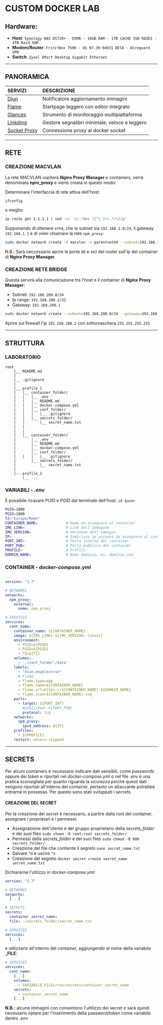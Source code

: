 
# CUSTOM DOCKER LAB

## Hardware:
- **Host**: `Synology NAS DS720+ - DSM6 - 10GB RAM - 1TB CACHE SSD RAID1 - 4TB Raid SHR`
- **Modem/Router**: `Fritz!Box 7590 - OS 07.39-94931 BETA - Wireguard VPN`
- **Switch**: `Zyxel 8Port Desktop Gigabit Ethernet`

---
## PANORAMICA

| SERVIZI                 | DESCRIZIONE                                          |
|:------------------------|:-----------------------------------------------------|
| [Diun][]                | Notificatore aggiornamento immagini                  |
| [Flame][]               | Startpage leggero con editor integrato               |
| [Glances][]             | Strumento di monitoraggio multipiattaforma           |
| [Linkding][]            | Gestore segnalibri minimale, veloce e leggero        |
| [Socket Proxy][]        | Connessione proxy al docker socket                   |


---
## RETE
### CREAZIONE **MACVLAN**
La rete MACVLAN ospiterà **Nginx Proxy Manager** e containers, verrà denominata **npm_proxy** e viene creata in questo modo:

Determinare l'interfaccia di rete attiva dell'host:
```bash
ifconfig
```
o meglio:
```bash
ip route get 1.1.1.1 | sed -nr 's/.*dev ([^\ ]+).*/\1/p'
```
Supponendo di ottenere `eth0`, che la subnet sia `192.168.1.0/24`, il gateway `192.168.1.1` e di voler chiamare la rete `npm_proxy`:

```bash
sudo docker network create -d macvlan -o parent=eth0 --subnet=192.168.1.0/24 --gateway=192.168.1.1 --ip-range=192.168.1.100/24 npm_proxy
```
N.B.: Sarà neccessario aprire le porte `80` e `443` del router sull'ip del container di **Nginx Proxy Manager**.

### CREAZIONE RETE **BRIDGE**
Questa servirà alla comunicazione tra l'host e il container di **Nginx Proxy Manager**:
- Subnet: `192.168.200.0/24`
- Ip range: `192.168.200.2/32`
- Gataway: `192.168.200.1`

```bash
sudo docker network create --subnet=192.168.200.0/24 --gateway=192.168.200.1 --ip-range=192.168.200.2/32 npm_bridge
```

Aprire sul firewall l'ip `192.168.200.2` con sottomaschera `255.255.255.255`

---
## STRUTTURA

### LABORATORIO
```
root
    |__ README.md
    |
    |__ .gitignore
    |
    |__ profile_1
    |   |__ container_folder/
    |   |   |__ .env
    |   |   |__ README.md
    |   |   |__ docker-compose.yml
    |   |   |__ conf_folder/
    |   |   |   |__ .gitignore
    |   |   |__ secrets_folder/
    |   |       |__ secret_name.txt
    |   |
    |   |
    |   |__ container_folder/
    |       |__ .env
    |       |__ README.md
    |       |__ docker-compose.yml
    |       |__ conf_folder/
    |   |   |   |__ .gitignore
    |       |__ secrets_folder/
    |           |__ secret_name.txt
    |
    |-- profile_2
        |__ ...
```

### VARIABILI - *.env*

È possibile ricavare PUID e PGID dal terminale dell'host: `id $user`
```bash
PUID=1000
PGID=1000
TZ="Europe/Rome"            
CONTAINER_NAME=             # Nome da assegnare al container
IMG_LINK=                   # Link dell'immagine
IMG_VERSION=                # Versione dell'immagin         
IP=                         # Indirizzo ip univoco da assegnare al cont         
PORT_INT=                   # Porta interna del container
PORT_PUB=                   # Porta pubblica del container
PROFILE=                    # Profilo 
DOMAIN_NAME=                # Nome dominio, es. dominio.com
```

### CONTAINER - *docker-compose.yml*
```yml
---
version: "3.7"

# NETWORKS
networks:
  npm_proxy:
    external:
      name: npm_proxy

# SERVICES
services:
  cont_name:
    container_name: ${CONTAINER_NAME}
    image: ${IMG_LINK}:${IMG_VERSION:-latest}
    environment:
      - PUID=${PUID}
      - PGID=${PGID}
      - TZ=${TZ}
    volumes:
      - './conf_folder:/data'
    labels:
      - "diun.enable=true"
      # Flame
      - flame.type=app
      - flame.name=${CONTAINER_NAME}
      - flame.url=https://${CONTAINER_NAME}.${DOMAIN_NAME}
      - flame.icon=${CONTAINER_NAME}.svg
    ports:
      - target: ${PORT_INT}
        #published: ${PORT_PUB}
        protocol: tcp
    networks:
      npm_proxy:
        ipv4_address: ${IP}
    profiles:
      - ${PROFILE}
    restart: unless-stopped
```

---

## SECRETS
Per alcuni containers è necessario indicare dati sensibili, come *passwords* oppure dei *token* e riportali nel *docker-compose.yml* o nel file *.env* è una pratica sconsigliata per quanto riguarda la sicurezza poichè questi dati vengono riportati all'interno del container, pertanto un attaccante potrebbe entrarne in possesso.
Per questo sono stati sviluppati i *secrets*.

#### CREAZIONE DEL SECRET
Per la creazione del *secret* è necessario, a partire dalla root del container, assegnare i proprietari e i permessi:
- Assegnazione dell'utente e del gruppo proprietario della *secrets_folder* e dei suoi files `sudo chown -R root:root secrets_folder/`
- Permessi della *secrets_folder* e dei suoi files `sudo chmod -R 600 secrets_folder/`
- Creazione del file che contiente il segreto `nano secret_name.txt`
- Salvare `^O` e uscire `^X`
- Creazione del segreto `docker secret create secret_name secret_name.txt`

Dichiararne l'utilizzo in *docker-compose.yml*:
```yml
version: "3.7"

# NETWORKS
networks:
  [...]

# SECRETS
secrets:
  container_secret_name:
  file: ./secrets_folder/secret_name.txt

# SERVICES
services:
  [...]
```
e utilizzarlo all'interno del container, aggiungendo al nome della variabile **_FILE**:

```yml
# SERVICES
services:
  cont_name:
    [...]
    volumes:
      - VARIABILE_FILE=/run/secrets/container_secret_name
    secrets:
      - container_secret_name
    [...]
```

**N.B.:** alcune immagini con consentono l'uitilizzo dei secret e sarà quindi necessario optare per l'inserimento della password/token come variabile dentro *.env*



[Diun]:           /monitoring_lab/diun/
[Flame]:          /monitoring_lab/flame/
[Glances]:        /monitoring_lab/glances/
[Linkding]:       /services_lab/linkding/
[Socket Proxy]:   /services_lab/socket_proxy/